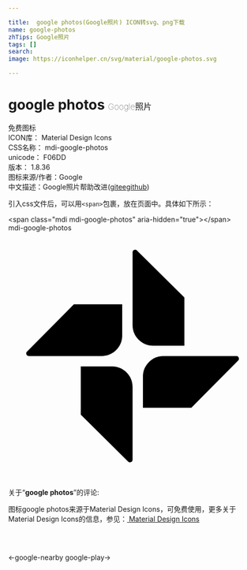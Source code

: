 ```yaml
---

title:  google photos(Google照片) ICON转svg、png下载
name: google-photos
zhTips: Google照片
tags: []
search: 
image: https://iconhelper.cn/svg/material/google-photos.svg

---
```


# google photos  <small style="font-size: 60%;font-weight: 100">Google照片</small>


<div class="detail-page">
<p>
<span><span class="badge-success badge">免费图标</span> </span>
<br/>
<span>
ICON库：
<span class="badge-secondary badge">Material Design Icons</span> 
</span>
<br/>
<span>
CSS名称：
<span class="badge-secondary badge">mdi-google-photos</span> 
</span>
<br/>
<span>
unicode：
<span class="badge-secondary badge">F06DD</span> 
<copy-btn content='F06DD' btn-title=""></copy-btn>
<copy-btn :content='String.fromCodePoint(parseInt("F06DD", 16))' btn-title="复制U"></copy-btn>
</span>
<br/>
<span>
版本：
<span class="badge-secondary badge">1.8.36</span> 
</span>
<br/>
<span>图标来源/作者：<span class="badge-light badge">Google</span></span> 
<br/>
<span class="zh-detail">中文描述：<span class="badge-primary badge">Google照片</span><span class="help-link"><span>帮助改进</span>(<a href="https://gitee.com/liuwave/icon-helper/edit/master/json/material/google-photos.json" target="_blank" rel="noopener noreferrer">gitee</a><a href="https://github.com/liuwave/icon-helper/edit/master/json/material/google-photos.json" target="_blank" rel="noopener noreferrer">github</a></span>)</span><br/>
</p>
</div>
<div class="alert alert-dark">
  <i class="mdi mdi-google-photos mdi-48px"></i>
  <i class="mdi mdi-google-photos mdi-36px"></i>
  <i class="mdi mdi-google-photos mdi-24px"></i>
  <i class="mdi mdi-google-photos mdi-18px"></i>
</div>
<div>
  <p>引入css文件后，可以用<code>&lt;span&gt;</code>包裹，放在页面中。具体如下所示：    
  </p>
  <div class="alert alert-primary" style="font-size: 14px">
    &lt;span class="mdi mdi-google-photos" aria-hidden="true"&gt;&lt;/span&gt;
    <copy-btn content='<span class="mdi mdi-google-photos" aria-hidden="true"></span>'></copy-btn>
  </div>
  <div class="alert alert-secondary">
    <i class="mdi mdi-google-photos"
    style="font-size: 24px"
    aria-hidden="true"></i> mdi-google-photos
    <copy-btn content="mdi-google-photos" btn-title="复制图标名称"></copy-btn>
  </div>
</div>
<div id="svg" class="svg-wrap">
<svg xmlns="http://www.w3.org/2000/svg" viewBox="0 0 24 24"><path d="M10,13C10.55,13 11,13.18 11.41,13.57C11.8,13.96 12,14.44 12,15V22C12,22.17 11.91,22.27 11.72,22.27C11.66,22.27 11.58,22.22 11.5,22.13L7,17.67V13H10M12.5,1.88L17,6.33V11H14C13.45,11 13,10.82 12.59,10.43C12.2,10.04 12,9.56 12,9V2C12,1.83 12.09,1.73 12.28,1.73C12.34,1.73 12.42,1.78 12.5,1.88M22,12C22.17,12 22.27,12.09 22.27,12.28C22.27,12.34 22.22,12.42 22.13,12.5L17.67,17H13V14C13,13.45 13.18,13 13.57,12.59C13.96,12.2 14.44,12 15,12H22M6.33,7H11V10C11,10.55 10.82,11 10.43,11.41C10.04,11.8 9.56,12 9,12H2C1.83,12 1.73,11.91 1.73,11.72C1.73,11.66 1.78,11.58 1.88,11.5L6.33,7Z" /></svg>
</div>
<detail full-name='mdi-google-photos'></detail>
<div class="icon-detail__container">
<p>关于“<b>google photos</b>”的评论:</p>
</div>
<Vssue title="关于“google photos”的评论" />    
<div><p>图标google photos来源于Material Design Icons，可免费使用，更多关于 Material Design Icons的信息，参见：<a target="_blank" href="https://iconhelper.cn/material.html"> Material Design Icons</a>
</p></div>

<div style="padding:2rem 0 " class="page-nav"><p class="inner"><span class="prev">←<router-link to="/icon/google-nearby.html">google-nearby</router-link></span> <span class="next"><router-link to="/icon/google-play.html">google-play</router-link>→</span></p></div>

